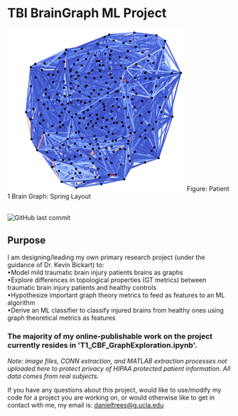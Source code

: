 # TBI BrainGraph ML Project

<img src="https://github.com/danielfrees/TBI_BrainGraph_ML/blob/9eebaf7ef0a3c864df76967dd5c03e0c74c93f83/result_imgs/patient1_graph_spring.png" alt="Project banner (patient 1 spring layout brain graph)" width="400"/>
Figure: Patient 1 Brain Graph: Spring Layout 

<br />
<br />

![GitHub last commit](https://img.shields.io/github/last-commit/danielfrees/TBI_BrainGraph_ML?style=plastic)

## Purpose

I am designing/leading my own primary research project (under the guidance of Dr. Kevin Bickart) to: \
•Model mild traumatic brain injury patients brains as graphs \
•Explore differences in topological properties (GT metrics) between traumatic brain injury patients and healthy controls \
•Hypothesize important graph theory metrics to feed as features to an ML algorithm \
•Derive an ML classifier to classify injured brains from healthy ones using graph theoretical metrics as features <br />


### The majority of my online-publishable work on the project currently resides in 'T1_CBF_GraphExploration.ipynb'.

<i>Note: image files, CONN extraction, and MATLAB extraction processes not uploaded here to protect privacy of HIPAA protected patient information. All data comes from real subjects.</i>

If you have any questions about this project, would like to use/modify my code for a project you are working on, or would otherwise like to get in contact with me, my email is: danielfrees@g.ucla.edu
